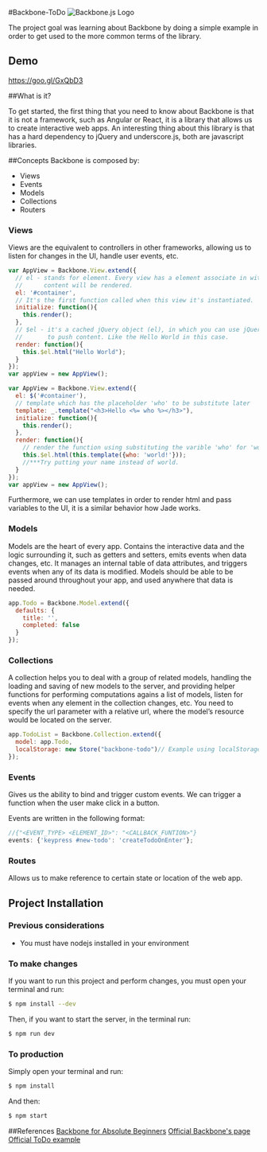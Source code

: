 #Backbone-ToDo
![Backbone.js Logo](http://backbonejs.org/docs/images/backbone.png "Backbone.js Logo")

The project goal was learning about Backbone by doing a simple example in order to get used to the more common terms of the library.

## Demo
https://goo.gl/GxQbD3

##What is it?

To get started, the first thing that you need to know about Backbone is that it is not a framework, such as Angular or React, it is a library that allows us to create interactive web apps. An interesting thing about this library is that has a hard dependency to jQuery and underscore.js, both are javascript libraries.

##Concepts
Backbone is composed by:
* Views
* Events
* Models
* Collections
* Routers

### Views
Views are the equivalent to controllers in other frameworks, allowing us to listen for changes in the UI, handle user events, etc.
``` js
var AppView = Backbone.View.extend({
  // el - stands for element. Every view has a element associate in with HTML
  //      content will be rendered.
  el: '#container',
  // It's the first function called when this view it's instantiated.
  initialize: function(){
    this.render();
  },
  // $el - it's a cached jQuery object (el), in which you can use jQuery functions
  //       to push content. Like the Hello World in this case.
  render: function(){
    this.$el.html("Hello World");
  }
});
var appView = new AppView();
```

```js
var AppView = Backbone.View.extend({
  el: $('#container'),
  // template which has the placeholder 'who' to be substitute later
  template: _.template("<h3>Hello <%= who %></h3>"),
  initialize: function(){
    this.render();
  },
  render: function(){
    // render the function using substituting the varible 'who' for 'world!'.
    this.$el.html(this.template({who: 'world!'}));
    //***Try putting your name instead of world.
  }
});
var appView = new AppView();
```

Furthermore, we can use templates in order to render html and pass variables to the UI, it is a similar behavior how Jade works.
### Models
Models are the heart of every app. Contains the interactive data and the logic surrounding it, such as getters and setters, emits events when data changes, etc.
It manages an internal table of data attributes, and triggers events when any of its data is modified. Models should be able to be passed around throughout your app, and used anywhere that data is needed.
```js
app.Todo = Backbone.Model.extend({
  defaults: {
    title: '',
    completed: false
  }
});
```

### Collections
A collection helps you to deal with a group of related models, handling the loading and saving of new models to the server, and providing helper functions for performing computations agains a list of models, listen for events when any element in the collection changes, etc.
You need to specify the url parameter with a relative url, where the model’s resource would be located on the server.

```js
app.TodoList = Backbone.Collection.extend({
  model: app.Todo,
  localStorage: new Store("backbone-todo")// Example using localStorage, but in other scenario, it should have a sever's url.
});
```

### Events
Gives us the ability to bind and trigger custom events. We can trigger a function when the user make click in a button.

Events are written in the following format:
```js
//{"<EVENT_TYPE> <ELEMENT_ID>": "<CALLBACK_FUNTION>"}
events: {'keypress #new-todo': 'createTodoOnEnter'};
```
### Routes
Allows us to make reference to certain state or location of the web app.

## Project Installation
### Previous considerations
* You must have nodejs installed in your environment

### To make changes
If you want to run this project and perform changes, you must open your terminal and run:
```sh
$ npm install --dev
```

Then, if you want to start the server, in the terminal run:
```sh
$ npm run dev
```

### To production
Simply open your terminal and run:
```sh
$ npm install
```

And then:
```sh
$ npm start
```

##References
[Backbone for Absolute Beginners](http://adrianmejia.com/blog/2012/09/11/backbone-dot-js-for-absolute-beginners-getting-started/)
[Official Backbone's page](http://backbonejs.org/)
[Official ToDo example](http://backbonejs.org/docs/todos.html)
